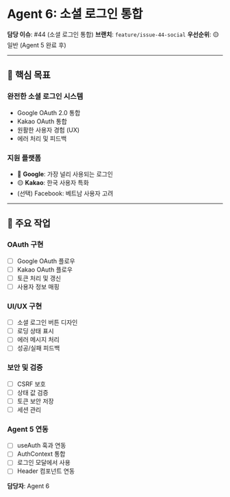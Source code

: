 # Agent 6: 소셜 로그인 통합

**담당 이슈**: #44 (소셜 로그인 통합)
**브랜치**: `feature/issue-44-social`
**우선순위**: 🟡 일반 (Agent 5 완료 후)

---

## 🎯 핵심 목표

### 완전한 소셜 로그인 시스템
- Google OAuth 2.0 통합
- Kakao OAuth 통합
- 원활한 사용자 경험 (UX)
- 에러 처리 및 피드백

### 지원 플랫폼
- 🔴 **Google**: 가장 널리 사용되는 로그인
- 🟡 **Kakao**: 한국 사용자 특화
- (선택) Facebook: 베트남 사용자 고려

---

## 🔧 주요 작업

### OAuth 구현
- [ ] Google OAuth 플로우
- [ ] Kakao OAuth 플로우
- [ ] 토큰 처리 및 갱신
- [ ] 사용자 정보 매핑

### UI/UX 구현
- [ ] 소셜 로그인 버튼 디자인
- [ ] 로딩 상태 표시
- [ ] 에러 메시지 처리
- [ ] 성공/실패 피드백

### 보안 및 검증
- [ ] CSRF 보호
- [ ] 상태 값 검증
- [ ] 토큰 보안 저장
- [ ] 세션 관리

### Agent 5 연동
- [ ] useAuth 훅과 연동
- [ ] AuthContext 통합
- [ ] 로그인 모달에서 사용
- [ ] Header 컴포넌트 연동

**담당자**: Agent 6
